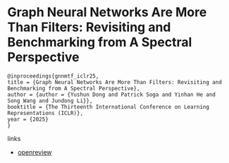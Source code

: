 # Graph Neural Networks Are More Than Filters: Revisiting and Benchmarking from A Spectral Perspective

```
@inproceedings{gnnmtf_iclr25,
title = {Graph Neural Networks Are More Than Filters: Revisiting and Benchmarking from A Spectral Perspective},
author = {author = {Yushun Dong and Patrick Soga and Yinhan He and Song Wang and Jundong Li}},
booktitle = {The Thirteenth International Conference on Learning Representations (ICLR)},
year = {2025}
}
```

links
- [openreview](https://openreview.net/forum?id=nWdQX5hOL9)
